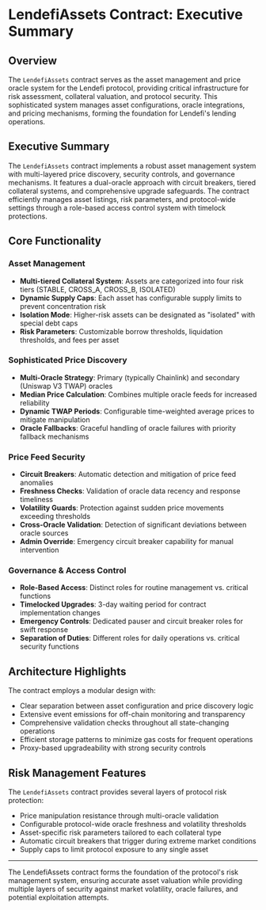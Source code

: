 # LendefiAssets Contract: Executive Summary

## Overview
The `LendefiAssets` contract serves as the asset management and price oracle system for the Lendefi protocol, providing critical infrastructure for risk assessment, collateral valuation, and protocol security. This sophisticated system manages asset configurations, oracle integrations, and pricing mechanisms, forming the foundation for Lendefi's lending operations.

## Executive Summary
The `LendefiAssets` contract implements a robust asset management system with multi-layered price discovery, security controls, and governance mechanisms. It features a dual-oracle approach with circuit breakers, tiered collateral systems, and comprehensive upgrade safeguards. The contract efficiently manages asset listings, risk parameters, and protocol-wide settings through a role-based access control system with timelock protections.

## Core Functionality

### Asset Management
- **Multi-tiered Collateral System**: Assets are categorized into four risk tiers (STABLE, CROSS_A, CROSS_B, ISOLATED)
- **Dynamic Supply Caps**: Each asset has configurable supply limits to prevent concentration risk
- **Isolation Mode**: Higher-risk assets can be designated as "isolated" with special debt caps
- **Risk Parameters**: Customizable borrow thresholds, liquidation thresholds, and fees per asset

### Sophisticated Price Discovery
- **Multi-Oracle Strategy**: Primary (typically Chainlink) and secondary (Uniswap V3 TWAP) oracles
- **Median Price Calculation**: Combines multiple oracle feeds for increased reliability
- **Dynamic TWAP Periods**: Configurable time-weighted average prices to mitigate manipulation
- **Oracle Fallbacks**: Graceful handling of oracle failures with priority fallback mechanisms

### Price Feed Security
- **Circuit Breakers**: Automatic detection and mitigation of price feed anomalies
- **Freshness Checks**: Validation of oracle data recency and response timeliness
- **Volatility Guards**: Protection against sudden price movements exceeding thresholds
- **Cross-Oracle Validation**: Detection of significant deviations between oracle sources
- **Admin Override**: Emergency circuit breaker capability for manual intervention

### Governance & Access Control
- **Role-Based Access**: Distinct roles for routine management vs. critical functions
- **Timelocked Upgrades**: 3-day waiting period for contract implementation changes
- **Emergency Controls**: Dedicated pauser and circuit breaker roles for swift response
- **Separation of Duties**: Different roles for daily operations vs. critical security functions

## Architecture Highlights

The contract employs a modular design with:
- Clear separation between asset configuration and price discovery logic
- Extensive event emissions for off-chain monitoring and transparency
- Comprehensive validation checks throughout all state-changing operations
- Efficient storage patterns to minimize gas costs for frequent operations
- Proxy-based upgradeability with strong security controls

## Risk Management Features

The `LendefiAssets` contract provides several layers of protocol risk protection:
- Price manipulation resistance through multi-oracle validation
- Configurable protocol-wide oracle freshness and volatility thresholds
- Asset-specific risk parameters tailored to each collateral type
- Automatic circuit breakers that trigger during extreme market conditions
- Supply caps to limit protocol exposure to any single asset

---

The LendefiAssets contract forms the foundation of the protocol's risk management system, ensuring accurate asset valuation while providing multiple layers of security against market volatility, oracle failures, and potential exploitation attempts.